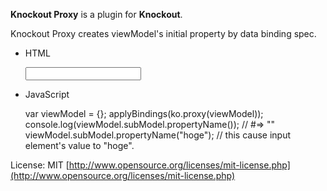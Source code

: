 **Knockout Proxy** is a plugin for **Knockout**.

Knockout Proxy creates viewModel's initial property by data binding spec.


* HTML

    <input type="text" data-bind="value: model(subModel).observer(propertyName)">

* JavaScript

    var viewModel = {};
    applyBindings(ko.proxy(viewModel));
    console.log(viewModel.subModel.propertyName()); // #=> ""
    viewModel.subModel.propertyName("hoge"); // this cause input element's value to "hoge".


License: MIT [http://www.opensource.org/licenses/mit-license.php](http://www.opensource.org/licenses/mit-license.php)


